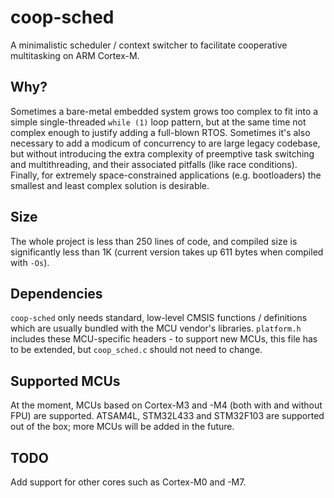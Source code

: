 # coop-sched

A minimalistic scheduler / context switcher to facilitate cooperative multitasking on ARM Cortex-M.

## Why?

Sometimes a bare-metal embedded system grows too complex to fit into a simple single-threaded `while (1)` loop pattern, but at the same time not complex enough to justify adding a full-blown RTOS. Sometimes it's also necessary to add a modicum of concurrency to are large legacy codebase, but without introducing the extra complexity of preemptive task switching and multithreading, and their associated pitfalls (like race conditions). Finally, for extremely space-constrained applications (e.g. bootloaders) the smallest and least complex solution is desirable.

## Size

The whole project is less than 250 lines of code, and compiled size is significantly less than 1K (current version takes up 611 bytes when compiled with `-Os`).

## Dependencies

`coop-sched` only needs standard, low-level CMSIS functions / definitions which are usually bundled with the MCU vendor's libraries. `platform.h` includes these MCU-specific headers - to support new MCUs, this file has to be extended, but `coop_sched.c` should not need to change.

## Supported MCUs

At the moment, MCUs based on Cortex-M3 and -M4 (both with and without FPU) are supported. ATSAM4L, STM32L433 and STM32F103 are supported out of the box; more MCUs will be added in the future.

## TODO

Add support for other cores such as Cortex-M0 and -M7.
